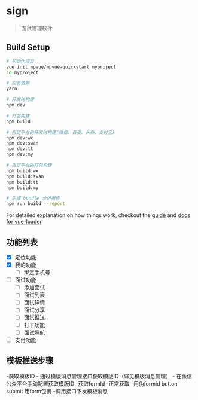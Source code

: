 # sign

> 面试管理软件

## Build Setup

``` bash
# 初始化项目
vue init mpvue/mpvue-quickstart myproject
cd myproject

# 安装依赖
yarn

# 开发时构建
npm dev

# 打包构建
npm build

# 指定平台的开发时构建(微信、百度、头条、支付宝)
npm dev:wx
npm dev:swan
npm dev:tt
npm dev:my

# 指定平台的打包构建
npm build:wx
npm build:swan
npm build:tt
npm build:my

# 生成 bundle 分析报告
npm run build --report
```

For detailed explanation on how things work, checkout the [guide](http://vuejs-templates.github.io/webpack/) and [docs for vue-loader](http://vuejs.github.io/vue-loader).


## 功能列表

- [x]  定位功能
- [x] 我的功能
    - [ ] 绑定手机号
- [ ] 面试功能
    - [ ] 添加面试
    - [ ] 面试列表
    - [ ] 面试详情
    - [ ] 面试分享
    - [ ] 面试推送
    - [ ] 打卡功能
    - [ ] 面试导航
- [ ] 支付功能

## 模板推送步骤
-获取模板ID
    - 通过模版消息管理接口获取模版ID（详见模版消息管理）
    - 在微信公众平台手动配置获取模版ID
-获取formId
    -正常获取
    -用伪formid  button submit 用form包裹
-调用接口下发模板消息 
